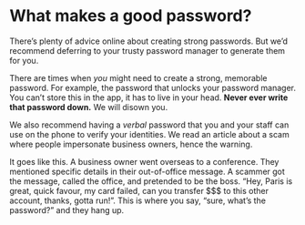 # What makes a good password?

There’s plenty of advice online about creating strong passwords. But we’d recommend deferring to your trusty password manager to generate them for you.

There are times when _you_ might need to create a strong, memorable password. For example, the password that unlocks your password manager. You can’t store this in the app, it has to live in your head. **Never ever write that password down.** We will disown you.

We also recommend having a _verbal_ password that you and your staff can use on the phone to verify your identities. We read an article about a scam where people impersonate business owners, hence the warning.

It goes like this. A business owner went overseas to a conference. They mentioned specific details in their out-of-office message. A scammer got the message, called the office, and pretended to be the boss. “Hey, Paris is great, quick favour, my card failed, can you transfer $$$ to this other account, thanks, gotta run!”. This is where you say, “sure, what’s the password?” and they hang up.
